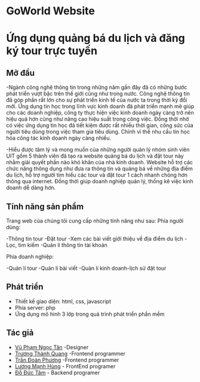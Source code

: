 # GoWorld Website
# Ứng dụng quảng bá du lịch và đăng ký tour trực tuyến

## Mở đầu
-Ngành công nghệ thông tin trong những năm gần đây đã có những bước phát triển vượt bậc trên thế giới cũng như trong nước. Công nghệ thông tin đã góp phần rất lớn cho sự phát triển kinh tế của nước ta trong thời kỳ đổi mới. Ứng dụng tin học trong lĩnh vực kinh doanh đã phát triển mạnh mẽ giúp cho các doanh nghiệp, công ty thực hiện việc kinh doanh ngày càng trở nên hiệu quả hơn cũng như nâng cao hiệu suất trong công việc. Đồng thời nhờ có việc ứng dụng tin học đã tiết kiệm được rất nhiều thời gian, công sức của người tiêu dùng trong việc tham gia tiêu dùng. Chính vì thế nhu cầu tin học hóa công tác kinh doanh ngày càng nhiều. 

-Hiểu được tâm lý và mong muốn của những người quản lý nhóm sinh viên UIT gồm 5 thành viên đã tạo ra website quảng bá du lịch và đặt tour này nhằm giải quyết phần nào khó khăn của nhà kinh doanh. Website hỗ trợ các chức năng thông dụng như đưa ra thông tin và quảng bá về những địa điểm du lịch, hỗ trợ người tìm hiểu các tour và đặt tour 1 cách nhanh chóng hơn thông qua internet. Đồng thời giúp doanh nghiệp quản lý, thống kê việc kinh doanh dễ dàng hơn.

## Tính năng sản phẩm
Trang web của chúng tôi cung cấp những tính năng như sau:
Phía người dùng: 

-Thông tin tour
-Đặt tour
-Xem các bài viết giới thiệu về địa điểm du lịch
-Lọc, tìm kiếm
-Quản lí thông tin tài khoản

Phía doanh nghiệp: 

-Quản lí tour
-Quản lí bài viết
-Quản lí kinh doanh-lịch sử đặt tour

## Phát triển
- Thiết kế giao diện: html, css, javascript
- Phía server: php
- Ứng dụng mô hình 3 lớp trong quá trình phát triển phần mềm

## Tác giả
- [Vũ Phạm Ngọc Tân](https://www.facebook.com/TempestnoNT) -Designer
- [Trương Thành Quang](https://www.facebook.com/profile.php?id=100011445352756) -Frontend programmer
- [Trần Đoàn Phương](https://www.facebook.com/Luftmensch2001) -Frontend programmer
- [Lương Mạnh Hùng](https://www.facebook.com/NIH813) - FrontEnd programer
- [Đỗ Đức Tâm](https://www.facebook.com/qsasasasasa) - Backend programer
